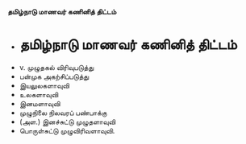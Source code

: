 **தமிழ்நாடு மாணவர் கணினித் திட்டம்**
- # தமிழ்நாடு மாணவர் கணினித் திட்டம்
- v. முழுதகல் விரிவுபடுத்து
- பன்முக அகற்சிப்படுத்து
- இயலுலகளாவுவி
- உலகளாவுவி
- இனமளாவுவி
- முழுநிலை நிலவரப் பண்பாக்கு
- (அள.) இனச்சுட்டு முழுதளாவுவி
- பொருள்சுட்டு முழுவிரிவளாவுவி.

